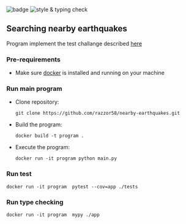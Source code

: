 ![badge](https://img.shields.io/endpoint?url=https://gist.githubusercontent.com/razzor58/4b0b2165685931159ff9aeb4200fc867/raw/coverage.json) ![style & typing check](https://github.com/razzor58/nearby-earthquakes/actions/workflows/pipeline.yaml/badge.svg)

## Searching nearby earthquakes
Program implement the test challange described [here](https://github.com/smartrecruiters-coding/ict-nearby-earthquakes-ilya-davydov)

### Pre-requirements
 - Make sure [docker](https://www.docker.com/products/docker-desktop/) is installed and running on your machine

### Run main program
 - Clone repository:
    ```
    git clone https://github.com/razzor58/nearby-earthquakes.git
    ```
 - Build the program:
    ```
    docker build -t program .
    ```
 - Execute the program:
    ```
    docker run -it program python main.py
    ```

### Run test
```
docker run -it program  pytest --cov=app ./tests
```

### Run type checking
```
docker run -it program  mypy ./app
```